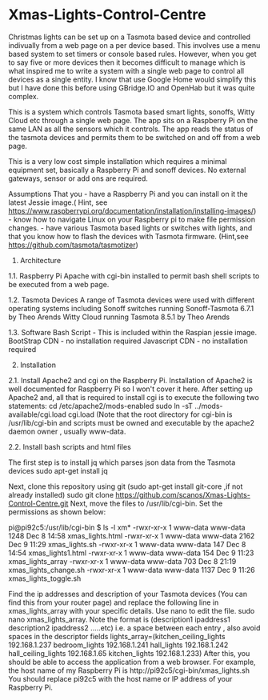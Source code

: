 # Xmas-Lights-Control-Centre

Christmas lights can be set up on a Tasmota based device and controlled indivually from a web page on a per device based. This involves use a menu based system to set timers or console based rules. However, when you get to say five or more devices then it becomes difficult to manage which is what inspired me to write a system with a single web page to control all devices as a single entity. I know that use Google Home would simplify this but I have done this before using GBridge.IO and OpenHab but it was quite complex. 

This is a system which controls Tasmota based smart lights, sonoffs, Witty Cloud etc through a single web page. The app sits on a Raspberry Pi on the same LAN as all the sensors which it controls. The app reads the status of the tasmota devices and permits them to be switched on and off from a web page.

This is a very low cost simple installation which requires a minimal equipment set, basically a Raspberry Pi and sonoff devices. No external gateways, sensor or add ons are required.  

Assumptions
That you 
        - have a Raspberry Pi and you can install on it the latest Jessie image.( Hint, see https://www.raspberrypi.org/documentation/installation/installing-images/)
        - know how to navigate Linux on your Raspberry pi to make file permission changes.
        - have various Tasmota based lights or switches with lights, and that you know how to flash the devices with Tasmota firmware. (Hint,see https://github.com/tasmota/tasmotizer)   

1. Architecture

1.1. Raspberry Pi
  Apache with cgi-bin installed to permit bash shell scripts to be executed from a web page.

1.2. Tasmota Devices
  A range of Tasmota devices were used with different operating systems including 
  Sonoff switches running Sonoff-Tasmota 6.7.1 by Theo Arends
  Witty Cloud running Tasmota 8.5.1 by Theo Arends
 
 1.3. Software
   Bash Script - This is included within the Raspian jessie image.
   BootStrap CDN - no installation required
   Javascript CDN - no installation required
 
 2. Installation
 
 2.1. Install Apache2 and cgi on the Raspberry Pi. 
 Installation of Apache2 is well documented for Raspberry Pi so I won't cover it here. After setting up Apache2 and, all that is required to install cgi is to execute the   following two statements:
  cd /etc/apache2/mods-enabled 
  sudo ln -sT ../mods-available/cgi.load cgi.load
  (Note that the root directory for cgi-bin is /usr/lib/cgi-bin and scripts must be owned and executable by the apache2 daemon owner , usually www-data.

  2.2. Install bash scripts and html files
  
  The first step is to install jq which parses json data from the Tasmota devices
  sudo apt-get install jq

  Next, clone this repository using git (sudo apt-get install git-core ,if not already installed) 
  sudo git clone https://github.com/scanos/Xmas-Lights-Control-Centre.git
  Next, move the files to /usr/lib/cgi-bin. Set the permissions as shown below:
  
pi@pi92c5:/usr/lib/cgi-bin $ ls -l xm*
-rwxr-xr-x 1 www-data www-data 1248 Dec  8 14:58 xmas_lights.html
-rwxr-xr-x 1 www-data www-data 2162 Dec  9 11:29 xmas_lights.sh
-rwxr-xr-x 1 www-data www-data  147 Dec  8 14:54 xmas_lights1.html
-rwxr-xr-x 1 www-data www-data  154 Dec  9 11:23 xmas_lights_array
-rwxr-xr-x 1 www-data www-data  703 Dec  8 21:19 xmas_lights_change.sh
-rwxr-xr-x 1 www-data www-data 1137 Dec  9 11:26 xmas_lights_toggle.sh

Find the ip addresses and description of your Tasmota devices (You can find this from your router page) and replace the following line in xmas_lights_array with your specific details. Use nano to edit the file. sudo nano xmas_lights_array. Note the format is (description1 ipaddress1 description2 ipaddress2 .....etc) i.e. a space between each entry , also avoid spaces in the descriptor fields
  lights_array=(kitchen_ceiling_lights 192.168.1.237 bedroom_lights 192.168.1.241 hall_lights 192.168.1.242 hall_ceiling_lights 192.168.1.65 kitchen_lights 192.168.1.233)
After this, you should be able to access the application from a web browser. For example, the host name of my Raspberry Pi is http://pi92c5/cgi-bin/xmas_lights.sh
You should replace pi92c5 with the host name or IP address of your Raspberry Pi.




